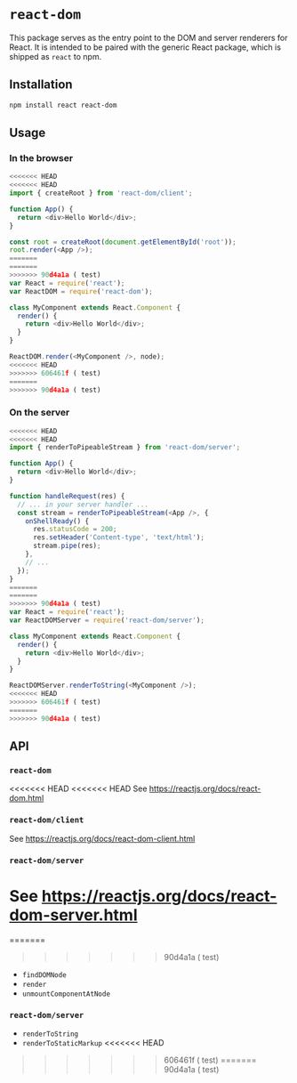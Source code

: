 # `react-dom`

This package serves as the entry point to the DOM and server renderers for React. It is intended to be paired with the generic React package, which is shipped as `react` to npm.

## Installation

```sh
npm install react react-dom
```

## Usage

### In the browser

```js
<<<<<<< HEAD
<<<<<<< HEAD
import { createRoot } from 'react-dom/client';

function App() {
  return <div>Hello World</div>;
}

const root = createRoot(document.getElementById('root'));
root.render(<App />);
=======
=======
>>>>>>> 90d4a1a ( test)
var React = require('react');
var ReactDOM = require('react-dom');

class MyComponent extends React.Component {
  render() {
    return <div>Hello World</div>;
  }
}

ReactDOM.render(<MyComponent />, node);
<<<<<<< HEAD
>>>>>>> 606461f ( test)
=======
>>>>>>> 90d4a1a ( test)
```

### On the server

```js
<<<<<<< HEAD
<<<<<<< HEAD
import { renderToPipeableStream } from 'react-dom/server';

function App() {
  return <div>Hello World</div>;
}

function handleRequest(res) {
  // ... in your server handler ...
  const stream = renderToPipeableStream(<App />, {
    onShellReady() {
      res.statusCode = 200;
      res.setHeader('Content-type', 'text/html');
      stream.pipe(res);
    },
    // ...
  });
}
=======
=======
>>>>>>> 90d4a1a ( test)
var React = require('react');
var ReactDOMServer = require('react-dom/server');

class MyComponent extends React.Component {
  render() {
    return <div>Hello World</div>;
  }
}

ReactDOMServer.renderToString(<MyComponent />);
<<<<<<< HEAD
>>>>>>> 606461f ( test)
=======
>>>>>>> 90d4a1a ( test)
```

## API

### `react-dom`

<<<<<<< HEAD
<<<<<<< HEAD
See https://reactjs.org/docs/react-dom.html

### `react-dom/client`

See https://reactjs.org/docs/react-dom-client.html

### `react-dom/server`

See https://reactjs.org/docs/react-dom-server.html
=======
=======
>>>>>>> 90d4a1a ( test)
- `findDOMNode`
- `render`
- `unmountComponentAtNode`

### `react-dom/server`

- `renderToString`
- `renderToStaticMarkup`
<<<<<<< HEAD
>>>>>>> 606461f ( test)
=======
>>>>>>> 90d4a1a ( test)
